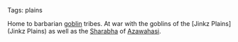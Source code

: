 Tags: plains

Home to barbarian [goblin](Goblins) tribes. At war with the goblins of the [Jinkz Plains](Jinkz Plains) as well as the [Sharabha](Sharabha) of [Azawahasi](Azawahasi).